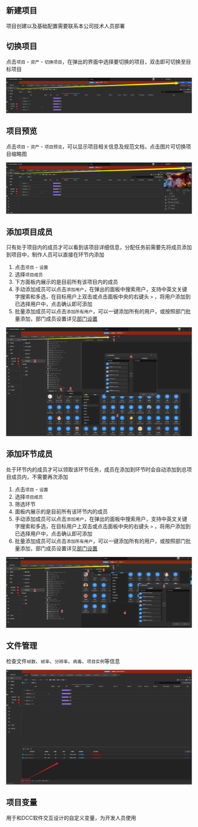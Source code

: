 ## 新建项目
项目创建以及基础配置需要联系本公司技术人员部署

## 切换项目
点击`项目` - `资产` - `切换项目`，在弹出的界面中选择要切换的项目，双击即可切换至目标项目

![](../images/project/project/switch.png)

## 项目预览
点击`项目` - `资产` - `项目预览`，可以显示项目相关信息及规范文档，点击图片可切换项目缩略图

![](../images/project/project/review.png)

## 添加项目成员
只有处于项目内的成员才可以看到该项目详细信息，分配任务前需要先将成员添加到项目中，制作人员可以直接在环节内添加
1. 点击`项目` - `设置`
2. 选择`项目成员`
3. 下方面板内展示的是目前所有该项目内的成员
4. 手动添加成员可以点击`添加用户`，在弹出的面板中搜索用户，支持中英文关键字搜索和多选，在目标用户上双击或点击面板中央的右键头 `>` ，将用户添加到已选择用户中，点击确认即可添加
5. 批量添加成员可以点击`添加所有用户`，可以一键添加所有的用户，或按照部门批量添加，部门成员设置详见[部门设置](/desktop/member/department.md#部门人员)

![](../images/project/project/member.png)

## 添加环节成员
处于环节内的成员才可以领取该环节任务，成员在添加到环节时会自动添加到总项目成员内，不需要再次添加
1. 点击`项目` - `设置`
2. 选择`项目成员`
3. 筛选环节
4. 面板内展示的是目前所有该环节内的成员
5. 手动添加成员可以点击`添加用户`，在弹出的面板中搜索用户，支持中英文关键字搜索和多选，在目标用户上双击或点击面板中央的右键头 `>` ，将用户添加到已选择用户中，点击确认即可添加
6.  批量添加成员可以点击`添加所有用户`，可以一键添加所有的用户，或按照部门批量添加，部门成员设置详见[部门设置](/desktop/member/department.md#部门人员)

![](../images/project/project/member_link.png)

## 文件管理
检查文件`帧数`、`帧率`、`分辨率`、`病毒`、`项目实例`等信息

![](../images/project/project/filecheck.png)

## 项目变量
用于和DCC软件交互设计的自定义变量，为开发人员使用
